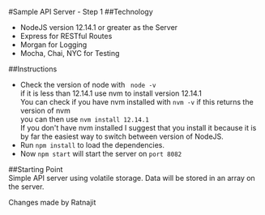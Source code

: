 #Sample API Server - Step 1
##Technology
* NodeJS version 12.14.1 or greater as the Server
* Express for RESTful Routes
* Morgan for Logging
* Mocha, Chai, NYC for Testing  

##Instructions
* Check the version of node with ` node -v`  
if it is less than 12.14.1 use nvm to install version 12.14.1  
You can check if you have nvm installed with `nvm -v`  if this returns the version of nvm  
you can then use  `nvm install 12.14.1`  
If you don't have nvm installed I suggest that you install it because it is by far the easiest way to switch between version of NodeJS.  
* Run ` npm install ` to load the dependencies.  
* Now `npm start` will start the server on `port 8082`  

##Starting Point  
Simple API server using volatile storage. Data will be stored in an array on the server.

Changes made by Ratnajit
